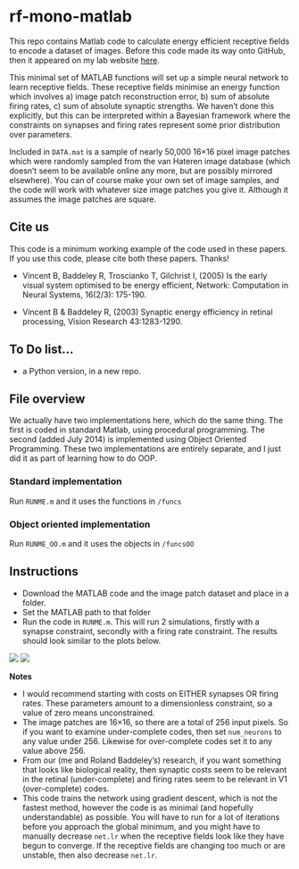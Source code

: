 # rf-mono-matlab


This repo contains Matlab code to calculate energy efficient receptive fields to encode a dataset of images. Before this code made its way onto GitHub, then it appeared on my lab website [here](http://www.inferencelab.com/energy-efficient-receptive-field-code/).

This minimal set of MATLAB functions will set up a simple neural network to learn receptive fields. These receptive fields minimise an energy function which involves a) image patch reconstruction error, b) sum of absolute firing rates, c) sum of absolute synaptic strengths. We haven’t done this explicitly, but this can be interpreted within a Bayesian framework where the constraints on synapses and firing rates represent some prior distribution over parameters.

Included in `DATA.mat` is a sample of nearly 50,000 16×16 pixel image patches which were randomly sampled from the van Hateren image database (which doesn’t seem to be available online any more, but are possibly mirrored elsewhere). You can of course make your own set of image samples, and the code will work with whatever size image patches you give it. Although it assumes the image patches are square.

## Cite us

This code is a minimum working example of the code used in these papers. If you use this code, please cite both these papers. Thanks!

* Vincent B, Baddeley R, Troscianko T, Gilchrist I, (2005) Is the early visual system optimised to be energy efficient, Network: Computation in Neural Systems, 16(2/3): 175-190.

* Vincent B & Baddeley R, (2003) Synaptic energy efficiency in retinal processing, Vision Research 43:1283-1290.

## To Do list...

* a Python version, in a new repo.

## File overview
We actually have two implementations here, which do the same thing. The first is coded in standard Matlab, using procedural programming. The second (added July 2014) is implemented using Object Oriented Programming. These two implementations are entirely separate, and I just did it as part of learning how to do OOP.

### Standard implementation

Run `RUNME.m` and it uses the functions in `/funcs`

### Object oriented implementation

Run `RUNME_OO.m` and it uses the objects in `/funcsOO`

## Instructions

* Download the MATLAB code and the image patch dataset and place in a folder.
* Set the MATLAB path to that folder
* Run the code in `RUNME.m`. This will run 2 simulations, firstly with a synapse constraint, secondly with a firing rate constraint. The results should look similar to the plots below.

![](http://www.inferencelab.com/wp-content/uploads/rfplot.png)
![](http://www.inferencelab.com/wp-content/uploads/v1.png)

**Notes**

* I would recommend starting with costs on EITHER synapses OR firing rates. These parameters amount to a dimensionless constraint, so a value of zero means unconstrained.
* The image patches are 16×16, so there are a total of 256 input pixels. So if you want to examine under-complete codes, then set `num_neurons` to any value under 256. Likewise for over-complete codes set it to any value above 256.
* From our (me and Roland Baddeley’s) research, if you want something that looks like biological reality, then synaptic costs seem to be relevant in the retinal (under-complete) and firing rates seem to be relevant in V1 (over-complete) codes.
* This code trains the network using gradient descent, which is not the fastest method, however the code is as minimal (and hopefully understandable) as possible. You will have to run for a lot of iterations before you approach the global minimum, and you might have to manually decrease `net.lr` when the receptive fields look like they have begun to converge. If the receptive fields are changing too much or are unstable, then also decrease `net.lr`.

